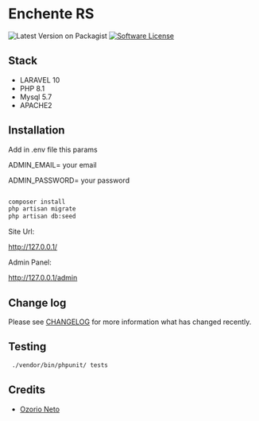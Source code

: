 

# Enchente RS

![Latest Version on Packagist][ico-version]
[![Software License][ico-license]](LICENSE.md)

## Stack


- LARAVEL 10
- PHP 8.1
- Mysql 5.7
- APACHE2


## Installation

Add in .env file this params

ADMIN_EMAIL= your email

ADMIN_PASSWORD= your password




``` bash

composer install
php artisan migrate
php artisan db:seed

```

Site Url: 

http://127.0.0.1/

Admin Panel: 

http://127.0.0.1/admin


## Change log

Please see [CHANGELOG](CHANGELOG.md) for more information what has changed recently.

## Testing

``` bash
 ./vendor/bin/phpunit/ tests
```



## Credits

- [Ozorio Neto][link-author]



[ico-version]: https://img.shields.io/badge/packegist-v1.0.0-blue
[ico-license]: https://img.shields.io/badge/license-MIT-brightgreen.svg

[link-author]: https://github.com/ozoriotsn
[link-contributors]: ../../contributors
